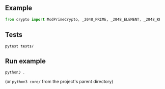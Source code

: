 ## Example

```python
from crypto import ModPrimeCrypto, _2048_PRIME, _2048_ELEMENT, _2048_KEY
```

## Tests

```shell
pytest tests/
```

## Run example

```shell
python3 .
```

(or `python3 core/` from the project's parent directory)
